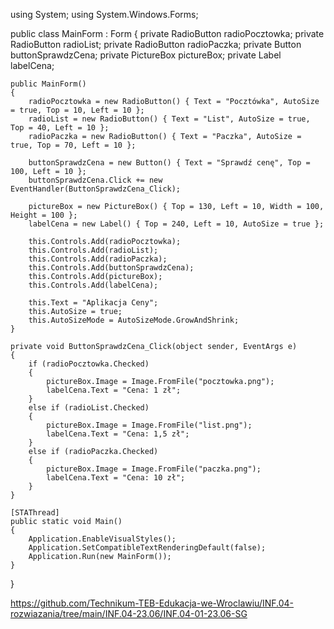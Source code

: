 using System;
using System.Windows.Forms;

public class MainForm : Form
{
    private RadioButton radioPocztowka;
    private RadioButton radioList;
    private RadioButton radioPaczka;
    private Button buttonSprawdzCena;
    private PictureBox pictureBox;
    private Label labelCena;

    public MainForm()
    {
        radioPocztowka = new RadioButton() { Text = "Pocztówka", AutoSize = true, Top = 10, Left = 10 };
        radioList = new RadioButton() { Text = "List", AutoSize = true, Top = 40, Left = 10 };
        radioPaczka = new RadioButton() { Text = "Paczka", AutoSize = true, Top = 70, Left = 10 };
        
        buttonSprawdzCena = new Button() { Text = "Sprawdź cenę", Top = 100, Left = 10 };
        buttonSprawdzCena.Click += new EventHandler(ButtonSprawdzCena_Click);
        
        pictureBox = new PictureBox() { Top = 130, Left = 10, Width = 100, Height = 100 };
        labelCena = new Label() { Top = 240, Left = 10, AutoSize = true };
        
        this.Controls.Add(radioPocztowka);
        this.Controls.Add(radioList);
        this.Controls.Add(radioPaczka);
        this.Controls.Add(buttonSprawdzCena);
        this.Controls.Add(pictureBox);
        this.Controls.Add(labelCena);
        
        this.Text = "Aplikacja Ceny";
        this.AutoSize = true;
        this.AutoSizeMode = AutoSizeMode.GrowAndShrink;
    }

    private void ButtonSprawdzCena_Click(object sender, EventArgs e)
    {
        if (radioPocztowka.Checked)
        {
            pictureBox.Image = Image.FromFile("pocztowka.png");
            labelCena.Text = "Cena: 1 zł";
        }
        else if (radioList.Checked)
        {
            pictureBox.Image = Image.FromFile("list.png");
            labelCena.Text = "Cena: 1,5 zł";
        }
        else if (radioPaczka.Checked)
        {
            pictureBox.Image = Image.FromFile("paczka.png");
            labelCena.Text = "Cena: 10 zł";
        }
    }

    [STAThread]
    public static void Main()
    {
        Application.EnableVisualStyles();
        Application.SetCompatibleTextRenderingDefault(false);
        Application.Run(new MainForm());
    }
}


https://github.com/Technikum-TEB-Edukacja-we-Wroclawiu/INF.04-rozwiazania/tree/main/INF.04-23.06/INF.04-01-23.06-SG

